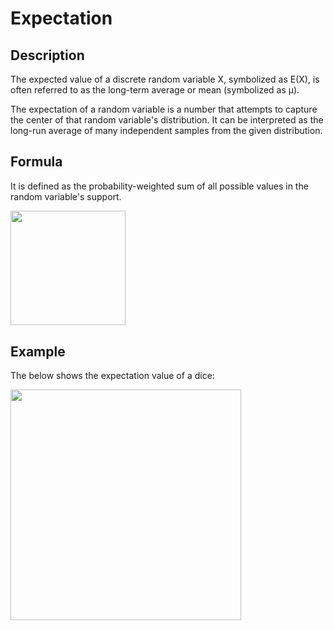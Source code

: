 # Expectation

## Description

The expected value of a discrete random variable X, symbolized as E(X), is often referred to as the long-term average or mean (symbolized as μ).

The expectation of a random variable is a number that attempts to capture the center of that random variable's distribution. It can be interpreted as the long-run average of many independent samples from the given distribution.

## Formula

It is defined as the probability-weighted sum of all possible values in the random variable's support.

<img src="image1.jpg" style="width:1.9125in" />

## Example

The below shows the expectation value of a dice:

<img src="image2.jpg" style="width:3.84478in" />
